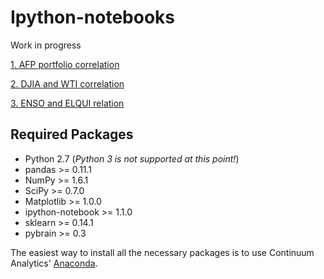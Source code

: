 Ipython-notebooks
=================

Work in progress

[1. AFP portfolio correlation](http://nbviewer.ipython.org/github/jrovegno/ipython-notebooks/blob/master/Multifondos_AFP.ipynb)

[2. DJIA and WTI correlation](http://nbviewer.ipython.org/github/jrovegno/ipython-notebooks/blob/master/pandas-DOW.ipynb)

[3. ENSO and ELQUI relation](http://nbviewer.ipython.org/github/jrovegno/ipython-notebooks/blob/master/pandas-ENSO.ipynb)

Required Packages
-----------------

* Python 2.7 (*Python 3 is not supported at this point!*)
* pandas >= 0.11.1
* NumPy >= 1.6.1
* SciPy >= 0.7.0
* Matplotlib >= 1.0.0
* ipython-notebook >= 1.1.0
* sklearn >= 0.14.1
* pybrain >= 0.3


The easiest way to install all the necessary packages  is to use Continuum Analytics' [Anaconda](http://docs.continuum.io/anaconda/install.html).
